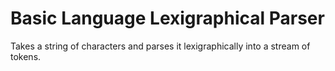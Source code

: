 # Basic Language Lexigraphical Parser
Takes a string of characters and parses it lexigraphically into a stream of tokens.  
